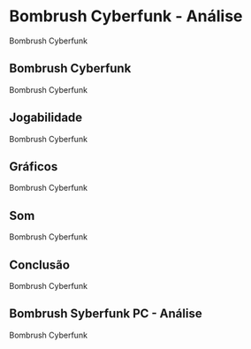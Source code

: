 ---
---

# Bombrush Cyberfunk - Análise

Bombrush Cyberfunk

## Bombrush Cyberfunk

Bombrush Cyberfunk

## Jogabilidade

Bombrush Cyberfunk

## Gráficos

Bombrush Cyberfunk

## Som

Bombrush Cyberfunk

## Conclusão

Bombrush Cyberfunk

## Bombrush Syberfunk PC - Análise

Bombrush Cyberfunk
